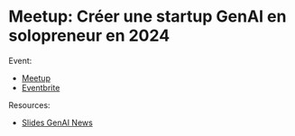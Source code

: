 
# Meetup: Créer une startup GenAI en solopreneur en 2024

Event:
- [Meetup](https://www.meetup.com/generative-ai-nantes/events/305456042)
- [Eventbrite](https://www.eventbrite.com/e/s3e5-conf-globetrottersai-creer-une-startup-genai-en-2024-tickets-1119780887779)

Resources:
- [Slides GenAI News](./genai-news.pdf)